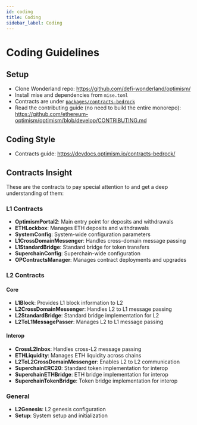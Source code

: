 ```yaml
---
id: coding
title: Coding
sidebar_label: Coding
---
```


# Coding Guidelines

## Setup

- Clone Wonderland repo: https://github.com/defi-wonderland/optimism/
- Install mise and dependencies from `mise.toml`
- Contracts are under [`packages/contracts-bedrock`](https://github.com/defi-wonderland/optimism/tree/develop/packages/contracts-bedrock)
- Read the contributing guide (no need to build the entire monorepo): https://github.com/ethereum-optimism/optimism/blob/develop/CONTRIBUTING.md

## Coding Style

- Contracts guide: https://devdocs.optimism.io/contracts-bedrock/

## Contracts Insight

These are the contracts to pay special attention to and get a deep understanding of them:

### L1 Contracts

- **OptimismPortal2**: Main entry point for deposits and withdrawals
- **ETHLockbox**: Manages ETH deposits and withdrawals
- **SystemConfig**: System-wide configuration parameters
- **L1CrossDomainMessenger**: Handles cross-domain message passing
- **L1StandardBridge**: Standard bridge for token transfers
- **SuperchainConfig**: Superchain-wide configuration
- **OPContractsManager**: Manages contract deployments and upgrades

### L2 Contracts

#### Core

- **L1Block**: Provides L1 block information to L2
- **L2CrossDomainMessenger**: Handles L2 to L1 message passing
- **L2StandardBridge**: Standard bridge implementation for L2
- **L2ToL1MessagePasser**: Manages L2 to L1 message passing

#### Interop

- **CrossL2Inbox**: Handles cross-L2 message passing
- **ETHLiquidity**: Manages ETH liquidity across chains
- **L2ToL2CrossDomainMessenger**: Enables L2 to L2 communication
- **SuperchainERC20**: Standard token implementation for interop
- **SuperchainETHBridge**: ETH bridge implementation for interop
- **SuperchainTokenBridge**: Token bridge implementation for interop

### General

- **L2Genesis**: L2 genesis configuration
- **Setup**: System setup and initialization
